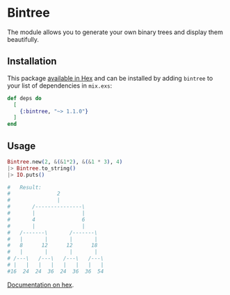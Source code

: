 # Bintree

The module allows you to generate your own binary trees and display them beautifully.

## Installation

This package [available in Hex](https://hex.pm/packages/bintree) and can be installed
by adding `bintree` to your list of dependencies in `mix.exs`:

```elixir
def deps do
  [
    {:bintree, "~> 1.1.0"}
  ]
end
```

## Usage

```elixir
Bintree.new(2, &(&1*2), &(&1 * 3), 4) 
|> Bintree.to_string() 
|> IO.puts()

#   Result:
#               2               
#               |               
#       /---------------\       
#       |               |       
#       4               6       
#       |               |       
#   /-------\       /-------\   
#   |       |       |       |   
#   8      12      12      18   
#   |       |       |       |   
# /---\   /---\   /---\   /---\ 
# |   |   |   |   |   |   |   | 
#16  24  24  36  24  36  36  54 
```

[Documentation on hex](https://hexdocs.pm/bintree/readme.html).
